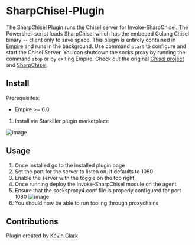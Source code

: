 # SharpChisel-Plugin
The SharpChisel Plugin runs the Chisel server for Invoke-SharpChisel. The Powershell script loads SharpChisel which has the embeded Golang Chisel binary 
-- client only to save space. This plugin is entirely contained in [Empire](https://github.com/BC-SECURITY/Empire/)
and runs in the background. Use command `start` to configure and start the Chisel Server. You can shutdown
the socks proxy by running the command `stop` or by exiting Empire. Check out the original [Chisel project](https://github.com/jpillora/chisel) 
and [SharpChisel](https://github.com/shantanu561993/SharpChisel).

## Install
Prerequisites:
- Empire >= 6.0

1. Install via Starkiller plugin marketplace

![image](https://github.com/user-attachments/assets/3160a771-fd12-42f0-86d2-b52776f269e0)

## Usage

1. Once installed go to the installed plugin page
2. Set the port for the server to listen on. It defaults to 1080
3. Enable the server with the toggle on the top right
4. Once running deploy the Invoke-SharpChisel module on the agent
5. Ensure that the socksproxy4.conf file is properly configured for port 1080
   ![image](https://github.com/user-attachments/assets/2ff14f2c-e5e4-4387-ab3c-272a43044c8f)
6. You should now be able to run tooling through proxychains 

## Contributions
Plugin created by [Kevin Clark](https://gitlab.com/KevinJClark/invoke-sharpchisel/)
